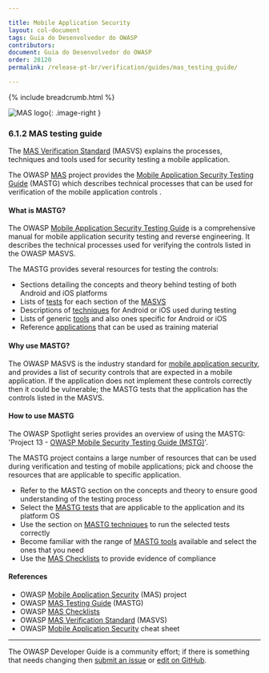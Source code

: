 ```yaml
---

title: Mobile Application Security
layout: col-document
tags: Guia do Desenvolvedor do OWASP
contributors:
document: Guia do Desenvolvedor do OWASP
order: 28120
permalink: /release-pt-br/verification/guides/mas_testing_guide/

---
```


{% include breadcrumb.html %}

<style type="text/css">
.image-right {
  height: 180px;
  display: block;
  margin-left: auto;
  margin-right: auto;
  float: right;
}
</style>

![MAS logo](../../../../assets/images/logos/mas.png "OWASP MAS"){: .image-right }

### 6.1.2 MAS testing guide

The [MAS Verification Standard][masvs] (MASVS) explains the processes, techniques
and tools used for security testing a mobile application.

The OWASP [MAS][mas] project provides the [Mobile Application Security Testing Guide][mastg] (MASTG)
which describes technical processes that can be used for verification of the mobile application controls .

#### What is MASTG?

The OWASP [Mobile Application Security Testing Guide][mastg] is a comprehensive manual
for mobile application security testing and reverse engineering.
It describes the technical processes used for verifying the controls listed in the OWASP MASVS.

The MASTG provides several resources for testing the controls:

* Sections detailing the concepts and theory behind testing of both Android and iOS platforms
* Lists of [tests][mastgtests] for each section of the [MASVS][masvs]
* Descriptions of [techniques][mastgtechs] for Android or iOS used during testing
* Lists of generic [tools][mastgtools] and also ones specific for Android or iOS
* Reference [applications][mastgapps] that can be used as training material

#### Why use MASTG?

The OWASP MASVS is the industry standard for [mobile application security][csmas],
and provides a list of security controls that are expected in a mobile application.
If the application does not implement these controls correctly then it could be vulnerable;
the MASTG tests that the application has the controls listed in the MASVS.

#### How to use MASTG

The OWASP Spotlight series provides an overview of using the MASTG:
'Project 13 - [OWASP Mobile Security Testing Guide (MSTG)][spotlight13]'.

The MASTG project contains a large number of resources that can be used during verification
and testing of mobile applications; pick and choose the resources that are applicable to specific application.

* Refer to the MASTG section on the concepts and theory to ensure good understanding of the testing process
* Select the [MASTG tests][mastgtests] that are applicable to the application and its platform OS
* Use the section on [MASTG techniques][mastgtechs] to run the selected tests correctly
* Become familiar with the range of [MASTG tools][mastgtools] available and select the ones that you need
* Use the [MAS Checklists][masc] to provide evidence of compliance

#### References

* OWASP [Mobile Application Security][masproject] (MAS) project
* OWASP [MAS Testing Guide][mastg] (MASTG)
* OWASP [MAS Checklists][masc]
* OWASP [MAS Verification Standard][masvs] (MASVS)
* OWASP [Mobile Application Security][csmas] cheat sheet

----

The OWASP Developer Guide is a community effort; if there is something that needs changing
then [submit an issue][issue080102] or [edit on GitHub][edit080102].

[csmas]: https://cheatsheetseries.owasp.org/cheatsheets/Mobile_Application_Security_Cheat_Sheet
[edit080102]: https://github.com/OWASP/www-project-developer-guide/blob/main/draft/08-verification/01-guides/02-mastg.md
[issue080102]: https://github.com/OWASP/www-project-developer-guide/issues/new?labels=enhancement&template=request.md&title=Update:%2008-verification/01-guides/02-mastg
[mas]: https://mas.owasp.org/
[masproject]: https://owasp.org/www-project-mobile-app-security/
[masc]: https://mas.owasp.org/checklists/
[mastg]: https://mas.owasp.org/MASTG/
[mastgapps]: https://mas.owasp.org/MASTG/apps/
[mastgtests]: https://mas.owasp.org/MASTG/tests/
[mastgtechs]: https://mas.owasp.org/MASTG/techniques/
[mastgtools]: https://mas.owasp.org/MASTG/tools/
[masvs]: https://mas.owasp.org/MASVS/
[spotlight13]: https://youtu.be/b07OQd5KSrs
